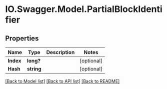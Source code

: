 # IO.Swagger.Model.PartialBlockIdentifier
## Properties

Name | Type | Description | Notes
------------ | ------------- | ------------- | -------------
**Index** | **long?** |  | [optional] 
**Hash** | **string** |  | [optional] 

[[Back to Model list]](../README.md#documentation-for-models) [[Back to API list]](../README.md#documentation-for-api-endpoints) [[Back to README]](../README.md)

